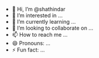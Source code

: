 - 👋 Hi, I’m @shathindar
- 👀 I’m interested in ...
- 🌱 I’m currently learning ...
- 💞️ I’m looking to collaborate on ...
- 📫 How to reach me ...
- 😄 Pronouns: ...
- ⚡ Fun fact: ...

<!---
shathindar/shathindar is a ✨ special ✨ repository because its `README.md` (this file) appears on your GitHub profile.
You can click the Preview link to take a look at your changes.
--->

